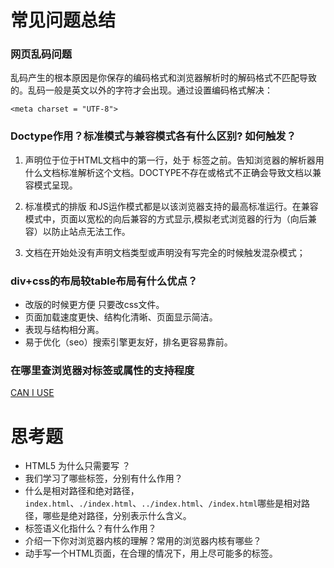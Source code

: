 # 常见问题总结

### 网页乱码问题

乱码产生的根本原因是你保存的编码格式和浏览器解析时的解码格式不匹配导致的。乱码一般是英文以外的字符才会出现。通过设置编码格式解决：

```
<meta charset = "UTF-8">
```

### Doctype作用？标准模式与兼容模式各有什么区别? 如何触发？

1. <!DOCTYPE>声明位于位于HTML文档中的第一行，处于 <html> 标签之前。告知浏览器的解析器用什么文档标准解析这个文档。DOCTYPE不存在或格式不正确会导致文档以兼容模式呈现。

2. 标准模式的排版 和JS运作模式都是以该浏览器支持的最高标准运行。在兼容模式中，页面以宽松的向后兼容的方式显示,模拟老式浏览器的行为（向后兼容）以防止站点无法工作。

3. 文档在开始处没有声明文档类型或声明没有写完全的时候触发混杂模式；

### div+css的布局较table布局有什么优点？

*  改版的时候更方便 只要改css文件。
*  页面加载速度更快、结构化清晰、页面显示简洁。
*  表现与结构相分离。
*  易于优化（seo）搜索引擎更友好，排名更容易靠前。
    
### 在哪里查浏览器对标签或属性的支持程度

[CAN I USE](http://caniuse.com/)

# 思考题

*  HTML5 为什么只需要写 <!DOCTYPE HTML>？
*  我们学习了哪些标签，分别有什么作用？
*  什么是相对路径和绝对路径，`index.html`、`./index.html`、`../index.html`、`/index.html`哪些是相对路径，哪些是绝对路径，分别表示什么含义。
*  标签语义化指什么？有什么作用？
*  介绍一下你对浏览器内核的理解？常用的浏览器内核有哪些？
*  动手写一个HTML页面，在合理的情况下，用上尽可能多的标签。
